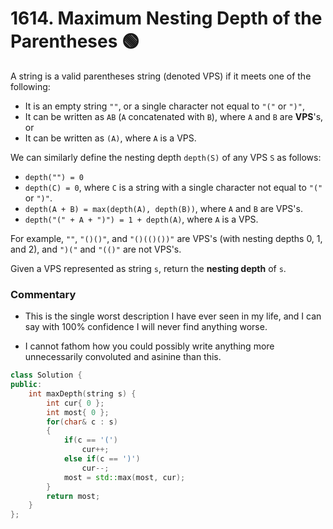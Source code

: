 # 1614. Maximum Nesting Depth of the Parentheses 🟢

A string is a valid parentheses string (denoted VPS) if it meets one of the following:

 - It is an empty string ```""```, or a single character not equal to ```"("``` or ```")"```,
 - It can be written as ```AB``` (```A``` concatenated with ```B```), where ```A``` and ```B``` are **VPS**'s, or
 - It can be written as ```(A)```, where ```A``` is a VPS.

We can similarly define the nesting depth ```depth(S)``` of any VPS ```S``` as follows:

 - ```depth("") = 0```
 - ```depth(C) = 0```, where ```C``` is a string with a single character not equal to ```"("``` or ```")"```.
 - ```depth(A + B) = max(depth(A), depth(B))```, where ```A``` and ```B``` are VPS's.
 - ```depth("(" + A + ")") = 1 + depth(A)```, where ```A``` is a VPS.

For example, ```""```, ```"()()"```, and ```"()(()())"``` are VPS's (with nesting depths 0, 1, and 2), and ```")("``` and ```"(()"``` are not VPS's.

Given a VPS represented as string ```s```, return the **nesting depth** of ```s```.

### Commentary

 - This is the single worst description I have ever seen in my life, and I can say with 100% confidence I will never find anything worse.
 
 - I cannot fathom how you could possibly write anything more unnecessarily convoluted and asinine than this.

```cpp
class Solution {
public:
    int maxDepth(string s) {
        int cur{ 0 };
        int most{ 0 };
        for(char& c : s)
        {
            if(c == '(')
                cur++;
            else if(c == ')')
                cur--;
            most = std::max(most, cur);
        }
        return most;
    }
};
```